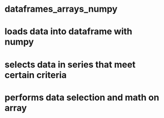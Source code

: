 # dataframes_arrays_numpy
# loads data into dataframe with numpy
# selects data in series that meet certain criteria
# performs data selection and math on array
